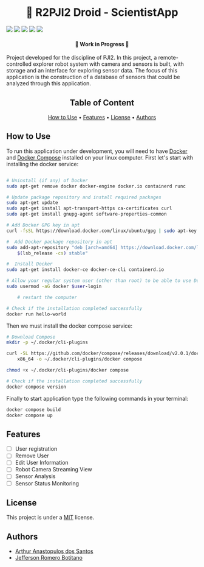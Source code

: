<h1 align = "center"> 🤖 R2PJI2 Droid - ScientistApp </h1>

<p align="left">
    <a href="https://nodejs.org/en/"><img src="https://img.shields.io/badge/node-latest-green"></a> 
    <a href="http://expressjs.com/"><img src="https://img.shields.io/badge/express-%5E4.17.2-green"></a> 
    <a href="https://ejs.co/"><img src="https://img.shields.io/badge/ejs-%5E3.1.5-green"></a> 
    <a href="https://getbootstrap.com/"><img src="https://img.shields.io/badge/bootstrap-%5E5.1.3-green"></a>
    <a href="https://d3js.org/"><img src="https://img.shields.io/badge/d3.js-%5E7.3.0-green"></a>
</p>

<h4 align="center">  <b>🚧  Work in Progress  🚧</b> </h4>

<p align="left">Project developed for the discipline of PJI2. In this project, a remote-controlled explorer robot system with camera and sensors is built, with storage and an interface for exploring sensor data. The focus of this application is the construction of a database of sensors that could be analyzed through this application.</p>

<h2 align='center'>Table of Content</h2>
<p align="center">
 <a href="#how-to-use">How to Use</a> •
 <a href="#features">Features</a> •
 <a href="#license">License</a> •
 <a href="#authors">Authors</a>
</p>

## How to Use

To run this application under development, you will need to have <a href="https://www.docker.com/">Docker</a> and <a href="https://docs.docker.com/compose/">Docker Compose</a> installed on your linux computer. First let's start with installing the docker service:
```bash

# Uninstall (if any) of Docker
sudo apt-get remove docker docker-engine docker.io containerd runc

# Update package repository and install required packages
sudo apt-get update
sudo apt-get install apt-transport-https ca-certificates curl
sudo apt-get install gnupg-agent software-properties-common

# Add Docker GPG key in apt
curl -fsSL https://download.docker.com/linux/ubuntu/gpg | sudo apt-key add -

#  Add Docker package repository in apt
sudo add-apt-repository "deb [arch=amd64] https://download.docker.com/linux/ubuntu \
    $(lsb_release -cs) stable"

#  Install Docker
sudo apt-get install docker-ce docker-ce-cli containerd.io

# Allow your regular system user (other than root) to be able to use Docker
sudo usermod -aG docker $user-login

    # restart the computer

# Check if the installation completed successfully
docker run hello-world
```

Then we must install the docker compose service:
```bash
# Download Compose
mkdir -p ~/.docker/cli-plugins

curl -SL https://github.com/docker/compose/releases/download/v2.0.1/docker compose -linux-
    x86_64 -o ~/.docker/cli-plugins/docker compose

chmod +x ~/.docker/cli-plugins/docker compose

# Check if the installation completed successfully
docker compose version
```

Finally to start application type the following commands in your terminal:
```bash
docker compose build
docker compose up
```

## Features

- [ ] User registration
- [ ] Remove User
- [ ] Edit User Information
- [ ] Robot Camera Streaming View
- [ ] Sensor Analysis
- [ ] Sensor Status Monitoring

## License

<p align="left"> This project is under a <a href="./LICENSE">MIT</a> license. <p>

## Authors

* <a href="https://www.linkedin.com/in/arthur-anastopulos/">Arthur Anastopulos dos Santos</a>
* <a href="https://www.linkedin.com/in/jefferson-botitano/">Jefferson Romero Botitano</a>